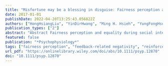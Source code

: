 ```yaml
---
title: "Misfortune may be a blessing in disguise: Fairness perception and emotion modulate decision making"
date: 2017-01-01
publishDate: 2022-04-20T13:25:43.056822Z
authors: ["HongHsiangLiu", "YinDirHwang", "Ming H. Hsieh", "YungFongHsu", "Wen-Sung Lai"]
publication_types: ["2"]
abstract: "Abstract Fairness perception and equality during social interactions frequently elicit affective arousal and affect decision making. By integrating the dictator game and a probabilistic gambling task, this study aimed to investigate the effects of a negative experience induced by perceived unfairness on decision making using behavioral, model fitting, and electrophysiological approaches. Participants were randomly assigned to the neutral, harsh, or kind groups, which consisted of various asset allocation scenarios to induce different levels of perceived unfairness. The monetary gain was subsequently considered the initial asset in a negatively rewarded, probabilistic gambling task in which the participants were instructed to maintain as much asset as possible. Our behavioral results indicated that the participants in the harsh group exhibited increased levels of negative emotions but retained greater total game scores than the participants in the other two groups. Parameter estimation of a reinforcement learning model using a Bayesian approach indicated that these participants were more loss aversive and consistent in decision making. Data from simultaneous ERP recordings further demonstrated that these participants exhibited larger feedback-related negativity to unexpected outcomes in the gambling task, which suggests enhanced reward sensitivity and signaling of reward prediction error. Collectively, our study suggests that a negative experience may be an advantage in the modulation of reward-based decision making."
featured: false
publication: "*Psychophysiology*"
tags: ["fairness perception", "feedback-related negativity", "reinforcement learning model", "reward-based decision making", "reward prediction error"]
url_pdf: "https://onlinelibrary.wiley.com/doi/abs/10.1111/psyp.12870"
doi: "10.1111/psyp.12870"
---
```


